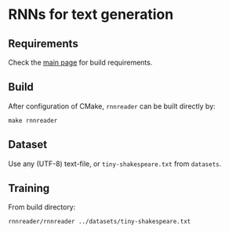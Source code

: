 # RNNs for text generation
## Requirements
Check the [main page](../../..) for build requirements.
## Build
After configuration of CMake, `rnnreader` can be built directly by:
```
make rnnreader
```
## Dataset
Use any (UTF-8) text-file, or `tiny-shakespeare.txt` from `datasets`.

## Training
From build directory:
```
rnnreader/rnnreader ../datasets/tiny-shakespeare.txt
```
